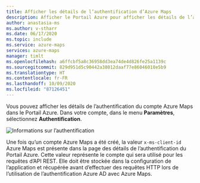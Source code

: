 ```yaml
---
title: Afficher les détails de l’authentification d’Azure Maps
description: Afficher le Portail Azure pour afficher les détails de l’authentification d’Azure Maps.
author: anastasia-ms
ms.author: v-stharr
ms.date: 06/17/2020
ms.topic: include
ms.service: azure-maps
services: azure-maps
manager: timlt
ms.openlocfilehash: a6ffcbf5a8c36958dd3ea74de4d826fe25a1139c
ms.sourcegitcommit: 829d951d5c90442a38012daaf77e86046018e5b9
ms.translationtype: HT
ms.contentlocale: fr-FR
ms.lasthandoff: 10/09/2020
ms.locfileid: "87126451"
---
```

Vous pouvez afficher les détails de l’authentification du compte Azure Maps dans le Portail Azure. Dans votre compte, dans le menu **Paramètres**, sélectionnez **Authentification**.

![Informations sur l’authentification](../media/how-to-manage-authentication/how-to-view-auth.png)

Une fois qu’un compte Azure Maps a été créé, la valeur `x-ms-client-id` Azure Maps est présente dans la page des détails de l’authentification du Portail Azure. Cette valeur représente le compte qui sera utilisé pour les requêtes d’API REST. Elle doit être stockée dans la configuration de l’application et récupérée avant d’effectuer des requêtes HTTP lors de l’utilisation de l’authentification Azure AD avec Azure Maps.
